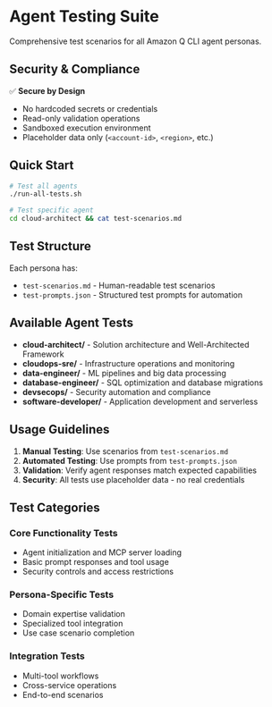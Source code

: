 # Agent Testing Suite

Comprehensive test scenarios for all Amazon Q CLI agent personas.

## Security & Compliance

✅ **Secure by Design**
- No hardcoded secrets or credentials
- Read-only validation operations
- Sandboxed execution environment
- Placeholder data only (`<account-id>`, `<region>`, etc.)

## Quick Start

```bash
# Test all agents
./run-all-tests.sh

# Test specific agent
cd cloud-architect && cat test-scenarios.md
```

## Test Structure

Each persona has:
- `test-scenarios.md` - Human-readable test scenarios
- `test-prompts.json` - Structured test prompts for automation

## Available Agent Tests

- **cloud-architect/** - Solution architecture and Well-Architected Framework
- **cloudops-sre/** - Infrastructure operations and monitoring
- **data-engineer/** - ML pipelines and big data processing
- **database-engineer/** - SQL optimization and database migrations
- **devsecops/** - Security automation and compliance
- **software-developer/** - Application development and serverless

## Usage Guidelines

1. **Manual Testing**: Use scenarios from `test-scenarios.md`
2. **Automated Testing**: Use prompts from `test-prompts.json`
3. **Validation**: Verify agent responses match expected capabilities
4. **Security**: All tests use placeholder data - no real credentials

## Test Categories

### Core Functionality Tests
- Agent initialization and MCP server loading
- Basic prompt responses and tool usage
- Security controls and access restrictions

### Persona-Specific Tests
- Domain expertise validation
- Specialized tool integration
- Use case scenario completion

### Integration Tests
- Multi-tool workflows
- Cross-service operations
- End-to-end scenarios